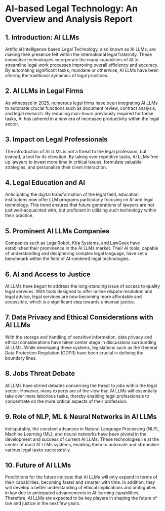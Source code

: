 # AI-based Legal Technology: An Overview and Analysis Report
## 1. Introduction: AI LLMs
Artificial Intelligence based Legal Technology, also known as AI LLMs, are making their presence felt within the international legal fraternity. These innovative technologies incorporate the many capabilities of AI to streamline legal work processes improving overall efficiency and accuracy. By automating significant tasks, mundane or otherwise, AI LLMs have been altering the traditional dynamics of legal practices.

## 2. AI LLMs in Legal Firms
As witnessed in 2025, numerous legal firms have been integrating AI LLMs to automate crucial functions such as document review, contract analysis, and legal research. By reducing man-hours previously required for these tasks, AI has ushered in a new era of increased productivity within the legal sector.

## 3. Impact on Legal Professionals
The introduction of AI LLMs is not a threat to the legal profession, but instead, a tool for its elevation. By taking over repetitive tasks, AI LLMs free up lawyers to invest more time in critical issues, formulate valuable strategies, and personalize their client interaction.

## 4. Legal Education and AI
Anticipating the digital transformation of the legal field, education institutions now offer LLM programs particularly focusing on AI and legal technology. This trend ensures that future generations of lawyers are not just well-acquainted with, but proficient in utilizing such technology within their practice.

## 5. Prominent AI LLMs Companies
Companies such as LegalRobot, Kira Systems, and LawGeex have established their prominence in the AI LLMs market. Their AI tools, capable of understanding and deciphering complex legal language, have set a benchmark within the field of AI-centered legal technologies.

## 6. AI and Access to Justice
AI LLMs have begun to address the long-standing issue of access to quality legal services. With tools designed to offer online dispute resolution and legal advice, legal services are now becoming more affordable and accessible, which is a significant step towards universal justice.

## 7. Data Privacy and Ethical Considerations with AI LLMs
With the storage and handling of sensitive information, data privacy and ethical considerations have taken center stage in discussions surrounding AI LLMs. While developing these systems, legislations such as the General Data Protection Regulation (GDPR) have been crucial in defining the boundary lines.

## 8. Jobs Threat Debate
AI LLMs have stirred debates concerning the threat to jobs within the legal sector. However, many experts are of the view that AI LLMs will essentially take over more laborious tasks, thereby enabling legal professionals to concentrate on the more critical aspects of their profession.

## 9. Role of NLP, ML & Neural Networks in AI LLMs
Indisputably, the constant advances in Natural Language Processing (NLP), Machine Learning (ML), and neural networks have been pivotal in the development and success of current AI LLMs. These technologies lie at the center of most AI LLMs systems, enabling them to automate and streamline various legal tasks successfully.

## 10. Future of AI LLMs
Predictions for the future indicate that AI LLMs will only expand in terms of their capabilities, becoming faster and smarter with time. In addition, they will develop a better understanding of ethical implications and ambiguities in law due to anticipated advancements in AI learning capabilities. Therefore, AI LLMs are expected to be key players in shaping the future of law and justice in the next few years.